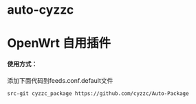 # auto-cyzzc
# OpenWrt 自用插件
#### 使用方式：

添加下面代码到feeds.conf.default文件

```bash
src-git cyzzc_package https://github.com/cyzzc/Auto-Package
```
